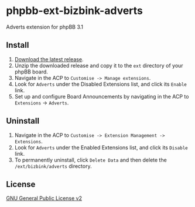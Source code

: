 # phpbb-ext-bizbink-adverts
Adverts extension for phpBB 3.1

## Install

1. [Download the latest release](https://github.com/bizbink/phpbb-ext-bizbink-adverts/releases/latest).
2. Unzip the downloaded release and copy it to the `ext` directory of your phpBB board.
3. Navigate in the ACP to `Customise -> Manage extensions`.
4. Look for `Adverts` under the Disabled Extensions list, and click its `Enable` link.
5. Set up and configure Board Announcements by navigating in the ACP to `Extensions` -> `Adverts`.

## Uninstall

1. Navigate in the ACP to `Customise -> Extension Management -> Extensions`.
2. Look for `Adverts` under the Enabled Extensions list, and click its `Disable` link.
3. To permanently uninstall, click `Delete Data` and then delete the `/ext/bizbink/adverts` directory.

## License
[GNU General Public License v2](http://opensource.org/licenses/GPL-2.0)
